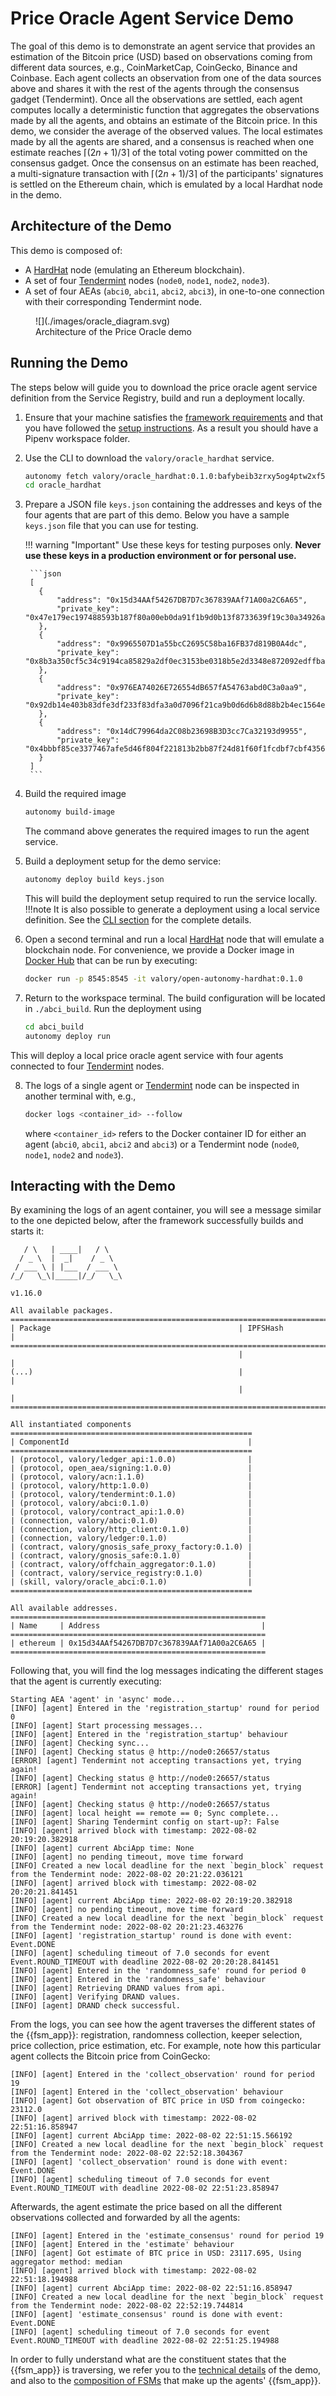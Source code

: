 # Price Oracle Agent Service Demo

The goal of this demo is to demonstrate an agent service that provides an estimation
of the Bitcoin price (USD) based on observations coming from different data sources,
e.g., CoinMarketCap, CoinGecko, Binance and Coinbase.
Each agent collects an observation from one of the data sources above and
shares it with the rest of the agents through the consensus gadget (Tendermint).
Once all the observations are settled, each agent
computes locally a deterministic function that aggregates the observations made by all the
agents, and obtains an estimate of the Bitcoin price. In this demo, we consider the
average of the observed values.
The local estimates made by all the agents are shared, and
a consensus is reached when one estimate
reaches $\lceil(2n + 1) / 3\rceil$ of the total voting power committed
on the consensus gadget.
Once the consensus on an estimate has been reached, a multi-signature transaction
with $\lceil(2n + 1) / 3\rceil$ of the participants' signatures is settled on the
Ethereum chain, which is emulated by a local Hardhat node in the demo.


## Architecture of the Demo

This demo is composed of:

- A [HardHat](https://hardhat.org/) node (emulating an Ethereum blockchain).
- A set of four [Tendermint](https://tendermint.com/) nodes (`node0`, `node1`, `node2`, `node3`).
- A set of four AEAs (`abci0`, `abci1`, `abci2`, `abci3`), in one-to-one connection with their corresponding Tendermint
node.

<figure markdown>
![](./images/oracle_diagram.svg)
<figcaption>Architecture of the Price Oracle demo</figcaption>
</figure>


## Running the Demo
The steps below will guide you to download the price oracle agent service definition from the Service Registry, build and run a deployment locally.

1. Ensure that your machine satisfies the [framework requirements](guides/quick_start.md#requirements) and that
you have followed the [setup instructions](guides/quick_start.md#setup). As a result you should have a Pipenv workspace folder.

2. Use the CLI to download the `valory/oracle_hardhat` service.
    ```bash
    autonomy fetch valory/oracle_hardhat:0.1.0:bafybeib3zrxy5og4ptw2xf5lfxbnoso67gds53a7rfulvah66sqd2v2vma --remote --service
    cd oracle_hardhat
    ```

3. Prepare a JSON file `keys.json` containing the addresses and keys of the four agents that are
   part of this demo. Below you have a sample `keys.json` file that you can use for testing.

    !!! warning "Important"
        Use these keys for testing purposes only. **Never use these keys in a production environment or for personal use.**

        ```json
        [
          {
              "address": "0x15d34AAf54267DB7D7c367839AAf71A00a2C6A65",
              "private_key": "0x47e179ec197488593b187f80a00eb0da91f1b9d0b13f8733639f19c30a34926a"
          },
          {
              "address": "0x9965507D1a55bcC2695C58ba16FB37d819B0A4dc",
              "private_key": "0x8b3a350cf5c34c9194ca85829a2df0ec3153be0318b5e2d3348e872092edffba"
          },
          {
              "address": "0x976EA74026E726554dB657fA54763abd0C3a0aa9",
              "private_key": "0x92db14e403b83dfe3df233f83dfa3a0d7096f21ca9b0d6d6b8d88b2b4ec1564e"
          },
          {
              "address": "0x14dC79964da2C08b23698B3D3cc7Ca32193d9955",
              "private_key": "0x4bbbf85ce3377467afe5d46f804f221813b2bb87f24d81f60f1fcdbf7cbf4356"
          }
        ]
        ```

4. Build the required image
    ```bash
    autonomy build-image
    ```
    The command above generates the required images to run the agent service.

5. Build a deployment setup for the demo service:
    ```bash
    autonomy deploy build keys.json
    ```

    This will build the deployment setup required to run the service locally.
    !!!note
        It is also possible to generate a deployment using a local service definition. See the [CLI section](./autonomy.md) for the complete details.

6. Open a second terminal and run a local [HardHat](https://hardhat.org/) node that will emulate a blockchain node. For convenience, we provide a Docker image in [Docker Hub](https://hub.docker.com/) that can be run by executing:
    ```bash
    docker run -p 8545:8545 -it valory/open-autonomy-hardhat:0.1.0
    ```

7. Return to the workspace terminal.
The build configuration will be located in `./abci_build`. Run the deployment using
    ```bash
    cd abci_build
    autonomy deploy run
    ```
This will deploy a local price oracle agent service with four agents connected to four [Tendermint](https://tendermint.com/) nodes.

8. The logs of a single agent or [Tendermint](https://tendermint.com/) node can be inspected in another terminal with, e.g.,
    ```bash
    docker logs <container_id> --follow
    ```
    where `<container_id>` refers to the Docker container ID for either an agent
    (`abci0`, `abci1`, `abci2` and `abci3`) or a Tendermint node (`node0`, `node1`, `node2` and `node3`).

## Interacting with the Demo
By examining the logs of an agent container, you will see a message similar to the one depicted below, after the framework successfully builds and starts it:

```
   / \   | ____|   / \   
  / _ \  |  _|    / _ \  
 / ___ \ | |___  / ___ \
/_/   \_\|_____|/_/   \_\

v1.16.0

All available packages.
================================================================================
| Package                                          | IPFSHash                  |
================================================================================
                                                   |                           |
(...)                                              |                           |
                                                   |                           |
================================================================================

All instantiated components
======================================================
| ComponentId                                        |
======================================================
| (protocol, valory/ledger_api:1.0.0)                |
| (protocol, open_aea/signing:1.0.0)                 |
| (protocol, valory/acn:1.1.0)                       |
| (protocol, valory/http:1.0.0)                      |
| (protocol, valory/tendermint:0.1.0)                |
| (protocol, valory/abci:0.1.0)                      |
| (protocol, valory/contract_api:1.0.0)              |
| (connection, valory/abci:0.1.0)                    |
| (connection, valory/http_client:0.1.0)             |
| (connection, valory/ledger:0.1.0)                  |
| (contract, valory/gnosis_safe_proxy_factory:0.1.0) |
| (contract, valory/gnosis_safe:0.1.0)               |
| (contract, valory/offchain_aggregator:0.1.0)       |
| (contract, valory/service_registry:0.1.0)          |
| (skill, valory/oracle_abci:0.1.0)                  |
======================================================

All available addresses.
=========================================================
| Name     | Address                                    |
=========================================================
| ethereum | 0x15d34AAf54267DB7D7c367839AAf71A00a2C6A65 |
=========================================================
```

Following that, you will find the log messages indicating the different stages that the agent is currently executing:

```
Starting AEA 'agent' in 'async' mode...
[INFO] [agent] Entered in the 'registration_startup' round for period 0
[INFO] [agent] Start processing messages...
[INFO] [agent] Entered in the 'registration_startup' behaviour
[INFO] [agent] Checking sync...
[INFO] [agent] Checking status @ http://node0:26657/status
[ERROR] [agent] Tendermint not accepting transactions yet, trying again!
[INFO] [agent] Checking status @ http://node0:26657/status
[ERROR] [agent] Tendermint not accepting transactions yet, trying again!
[INFO] [agent] Checking status @ http://node0:26657/status
[INFO] [agent] local height == remote == 0; Sync complete...
[INFO] [agent] Sharing Tendermint config on start-up?: False
[INFO] [agent] arrived block with timestamp: 2022-08-02 20:19:20.382918
[INFO] [agent] current AbciApp time: None
[INFO] [agent] no pending timeout, move time forward
[INFO] Created a new local deadline for the next `begin_block` request from the Tendermint node: 2022-08-02 20:21:22.036121
[INFO] [agent] arrived block with timestamp: 2022-08-02 20:20:21.841451
[INFO] [agent] current AbciApp time: 2022-08-02 20:19:20.382918
[INFO] [agent] no pending timeout, move time forward
[INFO] Created a new local deadline for the next `begin_block` request from the Tendermint node: 2022-08-02 20:21:23.463276
[INFO] [agent] 'registration_startup' round is done with event: Event.DONE
[INFO] [agent] scheduling timeout of 7.0 seconds for event Event.ROUND_TIMEOUT with deadline 2022-08-02 20:20:28.841451
[INFO] [agent] Entered in the 'randomness_safe' round for period 0
[INFO] [agent] Entered in the 'randomness_safe' behaviour
[INFO] [agent] Retrieving DRAND values from api.
[INFO] [agent] Verifying DRAND values.
[INFO] [agent] DRAND check successful.
```

From the logs, you can see how the agent traverses the different states of the
{{fsm_app}}: registration, randomness collection, keeper selection, price collection, price estimation, etc.
For example, note how this particular agent collects the Bitcoin price from CoinGecko:

```
[INFO] [agent] Entered in the 'collect_observation' round for period 19
[INFO] [agent] Entered in the 'collect_observation' behaviour
[INFO] [agent] Got observation of BTC price in USD from coingecko: 23112.0
[INFO] [agent] arrived block with timestamp: 2022-08-02 22:51:16.858947
[INFO] [agent] current AbciApp time: 2022-08-02 22:51:15.566192
[INFO] Created a new local deadline for the next `begin_block` request from the Tendermint node: 2022-08-02 22:52:18.304367
[INFO] [agent] 'collect_observation' round is done with event: Event.DONE
[INFO] [agent] scheduling timeout of 7.0 seconds for event Event.ROUND_TIMEOUT with deadline 2022-08-02 22:51:23.858947
```

Afterwards, the agent estimate the price based on all the different observations collected and forwarded by all the agents:

```
[INFO] [agent] Entered in the 'estimate_consensus' round for period 19
[INFO] [agent] Entered in the 'estimate' behaviour
[INFO] [agent] Got estimate of BTC price in USD: 23117.695, Using aggregator method: median
[INFO] [agent] arrived block with timestamp: 2022-08-02 22:51:18.194988
[INFO] [agent] current AbciApp time: 2022-08-02 22:51:16.858947
[INFO] Created a new local deadline for the next `begin_block` request from the Tendermint node: 2022-08-02 22:52:19.744814
[INFO] [agent] 'estimate_consensus' round is done with event: Event.DONE
[INFO] [agent] scheduling timeout of 7.0 seconds for event Event.ROUND_TIMEOUT with deadline 2022-08-02 22:51:25.194988
```

In order to fully understand what are the constituent states that the {{fsm_app}} is traversing,
we refer you to the [technical details](price_oracle_technical_details.md) of the demo, and also to
the [composition of FSMs](price_oracle_fsms.md) that make up the agents' {{fsm_app}}.
